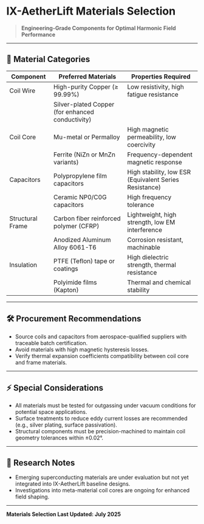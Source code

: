 # IX-AetherLift Materials Selection

> **Engineering-Grade Components for Optimal Harmonic Field Performance**

---

## 🧪 Material Categories

| **Component**        | **Preferred Materials**                      | **Properties Required**                         |
|----------------------|---------------------------------------------|------------------------------------------------|
| Coil Wire            | High-purity Copper (≥ 99.99%)                | Low resistivity, high fatigue resistance       |
|                      | Silver-plated Copper (for enhanced conductivity) |                                               |
| Coil Core            | Mu-metal or Permalloy                        | High magnetic permeability, low coercivity     |
|                      | Ferrite (NiZn or MnZn variants)              | Frequency-dependent magnetic response           |
| Capacitors           | Polypropylene film capacitors                | High stability, low ESR (Equivalent Series Resistance) |
|                      | Ceramic NP0/C0G capacitors                    | High frequency tolerance                         |
| Structural Frame     | Carbon fiber reinforced polymer (CFRP)      | Lightweight, high strength, low EM interference |
|                      | Anodized Aluminum Alloy 6061-T6               | Corrosion resistant, machinable                  |
| Insulation           | PTFE (Teflon) tape or coatings                | High dielectric strength, thermal resistance    |
|                      | Polyimide films (Kapton)                      | Thermal and chemical stability                    |

---

## 🛠️ Procurement Recommendations

- Source coils and capacitors from aerospace-qualified suppliers with traceable batch certification.
- Avoid materials with high magnetic hysteresis losses.
- Verify thermal expansion coefficients compatibility between coil core and frame materials.

---

## ⚡ Special Considerations

- All materials must be tested for outgassing under vacuum conditions for potential space applications.
- Surface treatments to reduce eddy current losses are recommended (e.g., silver plating, surface passivation).
- Structural components must be precision-machined to maintain coil geometry tolerances within ±0.02°.

---

## 🔬 Research Notes

- Emerging superconducting materials are under evaluation but not yet integrated into IX-AetherLift baseline designs.
- Investigations into meta-material coil cores are ongoing for enhanced field shaping.

---

**Materials Selection Last Updated: July 2025**
